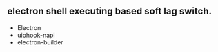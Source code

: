 
## electron shell executing based soft lag switch.

 - Electron
 - uiohook-napi
 - electron-builder
